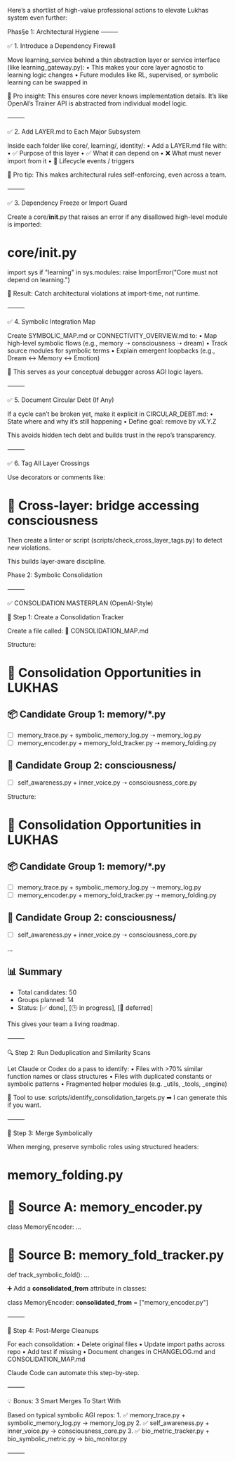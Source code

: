 Here’s a shortlist of high-value professional actions to elevate  Lukhas system even further:

Phas§e 1: Architectural Hygiene
⸻

✅ 1. Introduce a Dependency Firewall

Move learning_service behind a thin abstraction layer or service interface (like learning_gateway.py):
	•	This makes your core layer agnostic to learning logic changes
	•	Future modules like RL, supervised, or symbolic learning can be swapped in

🧠 Pro insight: This ensures core never knows implementation details. It’s like OpenAI’s Trainer API is abstracted from individual model logic.

⸻

✅ 2. Add LAYER.md to Each Major Subsystem

Inside each folder like core/, learning/, identity/:
	•	Add a LAYER.md file with:
	•	✅ Purpose of this layer
	•	✅ What it can depend on
	•	❌ What must never import from it
	•	🔄 Lifecycle events / triggers

🧱 Pro tip: This makes architectural rules self-enforcing, even across a team.

⸻

✅ 3. Dependency Freeze or Import Guard

Create a core/__init__.py that raises an error if any disallowed high-level module is imported:

# core/__init__.py
import sys
if "learning" in sys.modules:
    raise ImportError("Core must not depend on learning.")

🎯 Result: Catch architectural violations at import-time, not runtime.

⸻

✅ 4. Symbolic Integration Map

Create SYMBOLIC_MAP.md or CONNECTIVITY_OVERVIEW.md to:
	•	Map high-level symbolic flows (e.g., memory ➝ consciousness ➝ dream)
	•	Track source modules for symbolic terms
	•	Explain emergent loopbacks (e.g., Dream ↔ Memory ↔ Emotion)

🧠 This serves as your conceptual debugger across AGI logic layers.

⸻

✅ 5. Document Circular Debt (If Any)

If a cycle can’t be broken yet, make it explicit in CIRCULAR_DEBT.md:
	•	State where and why it’s still happening
	•	Define goal: remove by vX.Y.Z

This avoids hidden tech debt and builds trust in the repo’s transparency.

⸻

✅ 6. Tag All Layer Crossings

Use decorators or comments like:

# 🔁 Cross-layer: bridge accessing consciousness

Then create a linter or script (scripts/check_cross_layer_tags.py) to detect new violations.

This builds layer-aware discipline.

Phase 2: Symbolic Consolidation


⸻

✅ CONSOLIDATION MASTERPLAN (OpenAI-Style)

🔁 Step 1: Create a Consolidation Tracker

Create a file called:
📄 CONSOLIDATION_MAP.md

Structure:

# 🔁 Consolidation Opportunities in LUKHAS

## 📦 Candidate Group 1: memory/*.py
- [ ] memory_trace.py + symbolic_memory_log.py ➝ memory_log.py
- [ ] memory_encoder.py + memory_fold_tracker.py ➝ memory_folding.py

## 🧠 Candidate Group 2: consciousness/
- [ ] self_awareness.py + inner_voice.py ➝ consciousness_core.py

Structure:

# 🔁 Consolidation Opportunities in LUKHAS

## 📦 Candidate Group 1: memory/*.py
- [ ] memory_trace.py + symbolic_memory_log.py ➝ memory_log.py
- [ ] memory_encoder.py + memory_fold_tracker.py ➝ memory_folding.py

## 🧠 Candidate Group 2: consciousness/
- [ ] self_awareness.py + inner_voice.py ➝ consciousness_core.py

...

## 📊 Summary
- Total candidates: 50
- Groups planned: 14
- Status: [✅ done], [🕒 in progress], [🛑 deferred]

This gives your team a living roadmap.

⸻

🔍 Step 2: Run Deduplication and Similarity Scans

Let Claude or Codex do a pass to identify:
	•	Files with >70% similar function names or class structures
	•	Files with duplicated constants or symbolic patterns
	•	Fragmented helper modules (e.g. _utils, _tools, _engine)

🔧 Tool to use: scripts/identify_consolidation_targets.py
➡ I can generate this if you want.

⸻

🧬 Step 3: Merge Symbolically

When merging, preserve symbolic roles using structured headers:

# memory_folding.py

# 🧠 Source A: memory_encoder.py
class MemoryEncoder: ...

# 📜 Source B: memory_fold_tracker.py
def track_symbolic_fold(): ...

➕ Add a __consolidated_from__ attribute in classes:

class MemoryEncoder:
    __consolidated_from__ = ["memory_encoder.py"]


⸻

🧼 Step 4: Post-Merge Cleanups

For each consolidation:
	•	Delete original files
	•	Update import paths across repo
	•	Add test if missing
	•	Document changes in CHANGELOG.md and CONSOLIDATION_MAP.md

Claude Code can automate this step-by-step.

⸻

💡 Bonus: 3 Smart Merges To Start With

Based on typical symbolic AGI repos:
	1.	✅ memory_trace.py + symbolic_memory_log.py → memory_log.py
	2.	✅ self_awareness.py + inner_voice.py → consciousness_core.py
	3.	✅ bio_metric_tracker.py + bio_symbolic_metric.py → bio_monitor.py

⸻
